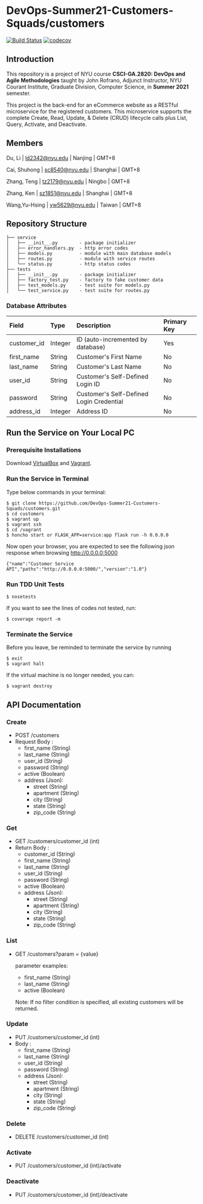 # DevOps-Summer21-Customers-Squads/customers
[![Build Status](https://travis-ci.com/DevOps-Summer21-Customers-Squads/customers.svg?branch=main)](https://travis-ci.com/DevOps-Summer21-Customers-Squads/customers)
[![codecov](https://codecov.io/gh/DevOps-Summer21-Customers-Squads/customers/branch/main/graph/badge.svg?token=HJOTV34XKZ)](https://codecov.io/gh/DevOps-Summer21-Customers-Squads/customers)

## Introduction
This repository is a project of NYU course **CSCI-GA.2820: DevOps and Agile Methodologies** taught by John Rofrano, Adjunct Instructor, NYU Courant Institute, Graduate Division, Computer Science, in **Summer 2021** semester. 

This project is the back-end for an eCommerce website as a RESTful microservice for the registered customers. This microservice supports the complete Create, Read, Update, & Delete (CRUD) lifecycle calls plus List, Query, Activate, and Deactivate. 

## Members

Du, Li | ld2342@nyu.edu | Nanjing | GMT+8 

Cai, Shuhong | sc8540@nyu.edu | Shanghai | GMT+8

Zhang, Teng |  tz2179@nyu.edu | Ningbo | GMT+8 

Zhang, Ken | sz1851@nyu.edu | Shanghai | GMT+8 

Wang,Yu-Hsing | yw5629@nyu.edu | Taiwan | GMT+8 

## Repository Structure
```
├── service
│   ├── __init__.py        - package initializer
│   ├── error_handlers.py  - http error codes
│   ├── models.py          - module with main database models
│   ├── routes.py          - module with service routes
│   └── status.py          - http status codes 
├── tests
│   ├── __init__.py        - package initializer
│   ├── factory_test.py    - factory to fake customer data
│   ├── test_models.py     - test suite for models.py
│   └── test_service.py    - test suite for routes.py
```
### Database Attributes

| Field | Type | Description | Primary Key
| :--- | :--- | :--- | :--- |
| customer_id | Integer | ID (auto-incremented by database) | Yes
| first_name | String | Customer's First Name | No
| last_name | String | Customer's Last Name | No
| user_id | String | Customer's Self-Defined Login ID | No
| password | String | Customer's Self-Defined Login Credential | No
| address_id | Integer | Address ID | No


## Run the Service on Your Local PC

### Prerequisite Installations
Download [VirtualBox](https://www.virtualbox.org/) and [Vagrant](https://www.vagrantup.com/).

### Run the Service in Terminal
Type below commands in your terminal:

```
$ git clone https://github.com/DevOps-Summer21-Customers-Squads/customers.git
$ cd customers
$ vagrant up
$ vagrant ssh
$ cd /vagrant
$ honcho start or FLASK_APP=service:app flask run -h 0.0.0.0
```

Now open your browser, you are expected to see the following json response when browsing http://0.0.0.0:5000

```
{"name":"Customer Service API","paths":"http://0.0.0.0:5000/","version":"1.0"}
```
### Run TDD Unit Tests
```
$ nosetests
```
If you want to see the lines of codes not tested, run:
```
$ coverage report -m
```

### Terminate the Service
Before you leave, be reminded to terminate the service by running
```
$ exit
$ vagrant halt
```
If the virtual machine is no longer needed, you can: 
```
$ vagrant destroy
```

## API Documentation
### Create

- POST /customers
- Request Body :
  - first_name (String)
  - last_name (String)
  - user_id (String)
  - password (String)
  - active (Boolean)
  - address (Json):
    - street (String)
    - apartment (String)
    - city (String)
    - state (String)
    - zip_code (String)

### Get

- GET /customers/customer_id (int)
- Return Body :
  - customer_id (String)
  - first_name (String)
  - last_name (String)
  - user_id (String)
  - password (String)
  - active (Boolean)
  - address (Json):
    - street (String)
    - apartment (String)
    - city (String)
    - state (String)
    - zip_code (String)

### List

- GET /customers?param = {value}

  parameter examples:

  - first_name (String)
  - last_name (String)
  - active (Boolean)

  Note: If no filter condition is specified, all existing customers will be returned. 

### Update

- PUT /customers/customer_id (int)
- Body :
  - first_name (String)
  - last_name (String)
  - user_id (String)
  - password (String)
  - address (Json):
    - street (String)
    - apartment (String)
    - city (String)
    - state (String)
    - zip_code (String)

### Delete

- DELETE /customers/customer_id (int)

### Activate

- PUT /customers/customer_id (int)/activate

### Deactivate

- PUT /customers/customer_id (int)/deactivate
